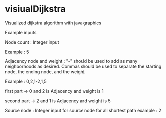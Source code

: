 # visiualDijkstra
Visualized dijkstra algorithm with java graphics

Example inputs

Node count : Integer input

Example : 5
    
Adjacency node and weight : "-" should be used to add as many neighborhoods as desired.
Commas should be used to separate the starting node, the ending node, and the weight.

Example : 0,2,1-2,1,5

first part -> 0 and 2 is Adjacency and weight is 1

second part -> 2 and 1 is Adjacency and weight is 5
      
Source node : Integer input for source node for all shortest path
example : 2
       
       
